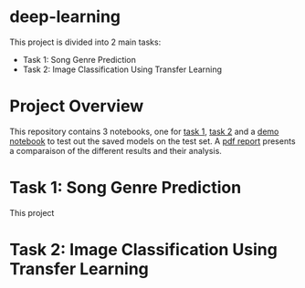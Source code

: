 # deep-learning

This project is divided into 2 main tasks:

- Task 1: Song Genre Prediction
- Task 2: Image Classification Using Transfer Learning

# Project Overview
This repository contains 3 notebooks, one for [task 1](Deep%20Leaning%20-%20Task%201%20-%20Song%20Genre%20Prediction.ipynb), [task 2](Deep%20Learning%20-%20Task%202%20-%20Image%20Classification%20Using%20Transfer%20Learning.ipynb) and a [demo notebook](Demo%20Notebook.ipynb) to test out the saved models on the test set. A [pdf report](Deep%20Learning%20Report.pdf) presents a comparaison of the different results and their analysis.

# Task 1: Song Genre Prediction
This project 

# Task 2: Image Classification Using Transfer Learning

